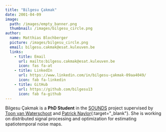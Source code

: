 ```yaml
---
title: "Bilgesu Çakmak"
date: 2001-04-09
image: 
  path: /images/empty_banner.png
  thumbnail: /images/bilgesu_circle.png
author:
  name: Matthias Blochberger
  picture: /images/bilgesu_circle.png
  email: bilgesu.cakmak@esat.kuleuven.be
  links:
    - title: Email
      url: mailto:bilgesu.cakmak@esat.kuleuven.be
      icon: fas fa-at    
    - title: LinkedIn
      url: https://www.linkedin.com/in/bilgesu-çakmak-09aa4049/
      icon: fab fa-linkedin
    - title: GitHub
      url: https://github.com/bilgesu13
      icon: fab fa-github  
---
```


Bilgesu Çakmak is a **PhD Student** in the [SOUNDS](projects/sounds/) project supervised by [Toon van Waterschoot](toon_vanwaterschoot) and [Patrick Naylor](https://www.imperial.ac.uk/people/p.naylor){:target="_blank"}. She is working on distributed signal processing and optimization for estimating spatiotemporal noise maps.
